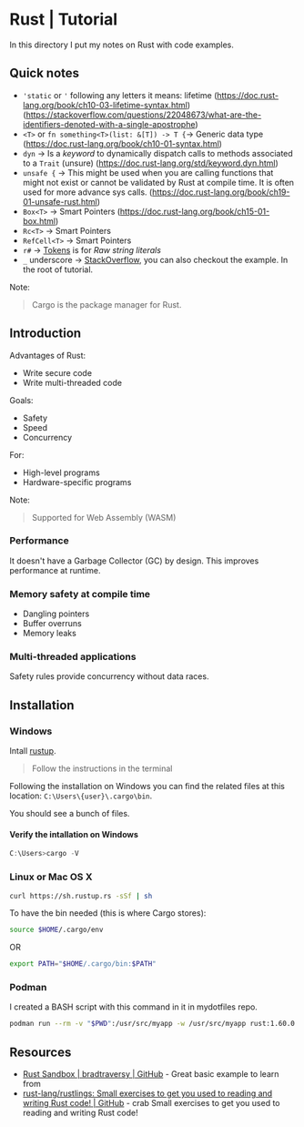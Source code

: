 # Rust | Tutorial
In this directory I put my notes on Rust with code examples.

## Quick notes
- `'static` or `'` following any letters it means: lifetime (https://doc.rust-lang.org/book/ch10-03-lifetime-syntax.html) (https://stackoverflow.com/questions/22048673/what-are-the-identifiers-denoted-with-a-single-apostrophe)
- `<T>` or `fn something<T>(list: &[T]) -> T {`-> Generic data type (https://doc.rust-lang.org/book/ch10-01-syntax.html)
- `dyn` -> Is a *keyword* to dynamically dispatch calls to methods associated to a `Trait` (unsure) (https://doc.rust-lang.org/std/keyword.dyn.html)
- `unsafe {` -> This might be used when you are calling functions that might not exist or cannot be validated by Rust at compile time. It is often used for more advance sys calls. (https://doc.rust-lang.org/book/ch19-01-unsafe-rust.html)
- `Box<T>` -> Smart Pointers (https://doc.rust-lang.org/book/ch15-01-box.html)
- `Rc<T>` -> Smart Pointers
- `RefCell<T>` -> Smart Pointers
- `r#` -> [Tokens](https://doc.rust-lang.org/reference/tokens.html#raw-string-literals) is for *Raw string literals*
- `_` underscore -> [StackOverflow](https://stackoverflow.com/questions/48361537/why-do-underscore-prefixed-variables-exist), you can also checkout the example. In the root of tutorial.

Note: 
> Cargo is the package manager for Rust.
## Introduction
Advantages of Rust: 
- Write secure code
- Write multi-threaded code

Goals: 
- Safety
- Speed
- Concurrency

For: 
- High-level programs
- Hardware-specific programs

Note:
> Supported for Web Assembly (WASM)

### Performance
It doesn't have a Garbage Collector (GC) by design. This improves performance at runtime.

### Memory safety at compile time
- Dangling pointers
- Buffer overruns
- Memory leaks

### Multi-threaded applications
Safety rules provide concurrency without data races.

## Installation
### Windows
Intall [rustup](https://www.rust-lang.org/tools/install).

> Follow the instructions in the terminal

Following the installation on Windows you can find the related files at this location: `C:\Users\{user}\.cargo\bin`.

You should see a bunch of files.

#### Verify the intallation on Windows
```powershell
C:\Users>cargo -V
```
### Linux or Mac OS X
```bash
curl https://sh.rustup.rs -sSf | sh
```
To have the bin needed (this is where Cargo stores): 
```bash
source $HOME/.cargo/env
```
OR
```bash
export PATH="$HOME/.cargo/bin:$PATH"
```

### Podman
I created a BASH script with this command in it in mydotfiles repo.
```bash
podman run --rm -v "$PWD":/usr/src/myapp -w /usr/src/myapp rust:1.60.0 ${@}
```

## Resources
- [Rust Sandbox | bradtraversy | GitHub](https://github.com/bradtraversy/rust_sandbox) - Great basic example to learn from
- [rust-lang/rustlings: Small exercises to get you used to reading and writing Rust code! | GitHub](https://github.com/rust-lang/rustlings) - crab Small exercises to get you used to reading and writing Rust code!
